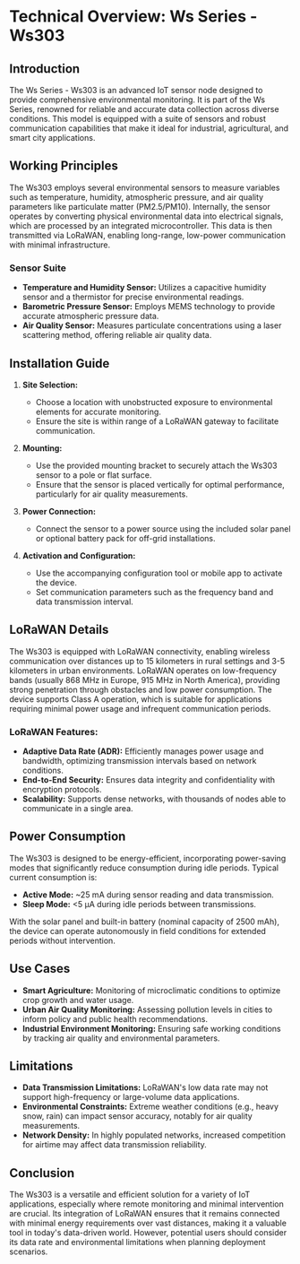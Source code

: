 # Technical Overview: Ws Series - Ws303

## Introduction

The Ws Series - Ws303 is an advanced IoT sensor node designed to provide comprehensive environmental monitoring. It is part of the Ws Series, renowned for reliable and accurate data collection across diverse conditions. This model is equipped with a suite of sensors and robust communication capabilities that make it ideal for industrial, agricultural, and smart city applications.

## Working Principles

The Ws303 employs several environmental sensors to measure variables such as temperature, humidity, atmospheric pressure, and air quality parameters like particulate matter (PM2.5/PM10). Internally, the sensor operates by converting physical environmental data into electrical signals, which are processed by an integrated microcontroller. This data is then transmitted via LoRaWAN, enabling long-range, low-power communication with minimal infrastructure.

### Sensor Suite

- **Temperature and Humidity Sensor:** Utilizes a capacitive humidity sensor and a thermistor for precise environmental readings.
- **Barometric Pressure Sensor:** Employs MEMS technology to provide accurate atmospheric pressure data.
- **Air Quality Sensor:** Measures particulate concentrations using a laser scattering method, offering reliable air quality data.

## Installation Guide

1. **Site Selection:**
   - Choose a location with unobstructed exposure to environmental elements for accurate monitoring.
   - Ensure the site is within range of a LoRaWAN gateway to facilitate communication.

2. **Mounting:**
   - Use the provided mounting bracket to securely attach the Ws303 sensor to a pole or flat surface.
   - Ensure that the sensor is placed vertically for optimal performance, particularly for air quality measurements.

3. **Power Connection:**
   - Connect the sensor to a power source using the included solar panel or optional battery pack for off-grid installations.

4. **Activation and Configuration:**
   - Use the accompanying configuration tool or mobile app to activate the device.
   - Set communication parameters such as the frequency band and data transmission interval.

## LoRaWAN Details

The Ws303 is equipped with LoRaWAN connectivity, enabling wireless communication over distances up to 15 kilometers in rural settings and 3-5 kilometers in urban environments. LoRaWAN operates on low-frequency bands (usually 868 MHz in Europe, 915 MHz in North America), providing strong penetration through obstacles and low power consumption. The device supports Class A operation, which is suitable for applications requiring minimal power usage and infrequent communication periods.

### LoRaWAN Features:

- **Adaptive Data Rate (ADR):** Efficiently manages power usage and bandwidth, optimizing transmission intervals based on network conditions.
- **End-to-End Security:** Ensures data integrity and confidentiality with encryption protocols.
- **Scalability:** Supports dense networks, with thousands of nodes able to communicate in a single area.

## Power Consumption

The Ws303 is designed to be energy-efficient, incorporating power-saving modes that significantly reduce consumption during idle periods. Typical current consumption is:

- **Active Mode:** ~25 mA during sensor reading and data transmission.
- **Sleep Mode:** <5 µA during idle periods between transmissions.

With the solar panel and built-in battery (nominal capacity of 2500 mAh), the device can operate autonomously in field conditions for extended periods without intervention.

## Use Cases

- **Smart Agriculture:** Monitoring of microclimatic conditions to optimize crop growth and water usage.
- **Urban Air Quality Monitoring:** Assessing pollution levels in cities to inform policy and public health recommendations.
- **Industrial Environment Monitoring:** Ensuring safe working conditions by tracking air quality and environmental parameters.

## Limitations

- **Data Transmission Limitations:** LoRaWAN's low data rate may not support high-frequency or large-volume data applications.
- **Environmental Constraints:** Extreme weather conditions (e.g., heavy snow, rain) can impact sensor accuracy, notably for air quality measurements.
- **Network Density:** In highly populated networks, increased competition for airtime may affect data transmission reliability.

## Conclusion

The Ws303 is a versatile and efficient solution for a variety of IoT applications, especially where remote monitoring and minimal intervention are crucial. Its integration of LoRaWAN ensures that it remains connected with minimal energy requirements over vast distances, making it a valuable tool in today's data-driven world. However, potential users should consider its data rate and environmental limitations when planning deployment scenarios.